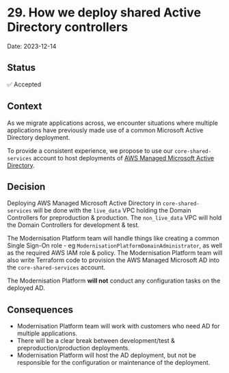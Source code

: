 # 29. How we deploy shared Active Directory controllers

Date: 2023-12-14

## Status

✅ Accepted

## Context

As we migrate applications across, we encounter situations where multiple applications have previously made use of a common Microsoft Active Directory deployment.

To provide a consistent experience, we propose to use our `core-shared-services` account to host deployments of [AWS Managed Microsoft Active Directory](https://docs.aws.amazon.com/directoryservice/latest/admin-guide/directory_microsoft_ad.html).

## Decision

Deploying AWS Managed Microsoft Active Directory in `core-shared-services` will be done with the `live_data` VPC holding the Domain Controllers for preproduction & production.
The `non_live_data` VPC will hold the Domain Controllers for development & test.

The Modernisation Platform team will handle things like creating a common Single Sign-On role - eg `ModernisationPlatformDomainAdministrator`, as well as the required AWS IAM role & policy.
The Modernisation Platform team will also write Terraform code to provision the AWS Managed Microsoft AD into the `core-shared-services` account.

The Modernisation Platform **will not** conduct any configuration tasks on the deployed AD.

## Consequences

- Modernisation Platform team will work with customers who need AD for multiple applications.
- There will be a clear break between development/test & preproduction/production deployments.
- Modernisation Platform will host the AD deployment, but not be responsible for the configuration or maintenance of the deployment.
